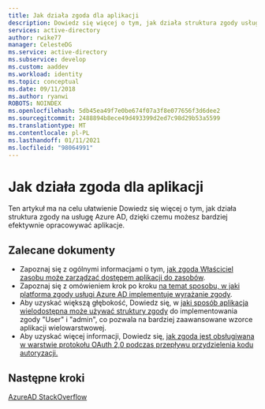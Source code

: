```yaml
---
title: Jak działa zgoda dla aplikacji
description: Dowiedz się więcej o tym, jak działa struktura zgody usługi Azure AD, aby zobaczyć, jak można jej używać podczas tworzenia aplikacji w usłudze Azure AD
services: active-directory
author: rwike77
manager: CelesteDG
ms.service: active-directory
ms.subservice: develop
ms.custom: aaddev
ms.workload: identity
ms.topic: conceptual
ms.date: 09/11/2018
ms.author: ryanwi
ROBOTS: NOINDEX
ms.openlocfilehash: 5db45ea49f7e0be674f07a3f8e077656f3d6dee2
ms.sourcegitcommit: 2488894b8ece49d493399d2ed7c98d29b53a5599
ms.translationtype: MT
ms.contentlocale: pl-PL
ms.lasthandoff: 01/11/2021
ms.locfileid: "98064991"
---
```

# <a name="how-application-consent-works"></a>Jak działa zgoda dla aplikacji

Ten artykuł ma na celu ułatwienie Dowiedz się więcej o tym, jak działa struktura zgody na usługę Azure AD, dzięki czemu możesz bardziej efektywnie opracowywać aplikacje.

## <a name="recommended-documents"></a>Zalecane dokumenty

- Zapoznaj się z ogólnymi informacjami o tym, [jak zgoda Właściciel zasobu może zarządzać dostępem aplikacji do zasobów](./developer-glossary.md#consent).
- Zapoznaj się z omówieniem krok po kroku [na temat sposobu, w jaki platforma zgody usługi Azure AD implementuje wyrażanie zgody](./quickstart-register-app.md).
- Aby uzyskać większą głębokość, Dowiedz się, w [jaki sposób aplikacja wielodostępna może używać struktury zgody](./howto-convert-app-to-be-multi-tenant.md) do implementowania zgody "User" i "admin", co pozwala na bardziej zaawansowane wzorce aplikacji wielowarstwowej.
- Aby uzyskać więcej informacji, Dowiedz się, [jak zgoda jest obsługiwana w warstwie protokołu OAuth 2,0 podczas przepływu przydzielenia kodu autoryzacji.](../azuread-dev/v1-protocols-oauth-code.md#request-an-authorization-code)

## <a name="next-steps"></a>Następne kroki
[AzureAD StackOverflow](https://stackoverflow.com/questions/tagged/azure-active-directory)